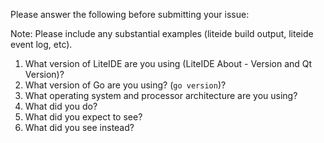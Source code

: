 Please answer the following before submitting your issue:

Note: Please include any substantial examples (liteide build output, liteide event log, etc).

1. What version of LiteIDE are you using (LiteIDE About - Version and Qt Version)?
2. What version of Go are you using? (`go version`)?
3. What operating system and processor architecture are you using?
4. What did you do?
5. What did you expect to see?
6. What did you see instead?
